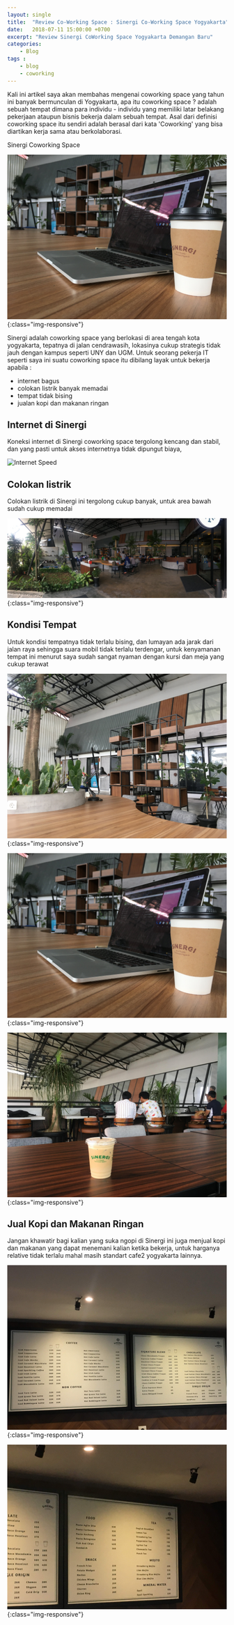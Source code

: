 ```yaml
---
layout: single
title:  "Review Co-Working Space : Sinergi Co-Working Space Yogyakarta"
date:   2018-07-11 15:00:00 +0700
excerpt: "Review Sinergi CoWorking Space Yogyakarta Demangan Baru"
categories: 
    - Blog
tags : 
    - blog
    - coworking
---
```


Kali ini artikel saya akan membahas mengenai coworking space yang tahun ini banyak bermunculan di Yogyakarta, apa itu coworking space ? adalah sebuah tempat dimana para individu - individu yang memiliki latar belakang pekerjaan ataupun bisnis bekerja dalam sebuah tempat. Asal dari definisi coworking space itu sendiri adalah berasal dari kata 'Coworking' yang bisa diartikan kerja sama atau berkolaborasi.


Sinergi Coworking Space

![Sinergi](/assets/images/sinergi/Sinergi_coworking_3.jpg){:class="img-responsive"}

Sinergi adalah coworking space yang berlokasi di area tengah kota yogyakarta, tepatnya di jalan cendrawasih, lokasinya cukup strategis tidak jauh dengan kampus seperti UNY dan UGM. Untuk seorang pekerja IT seperti saya ini suatu coworking space itu dibilang layak untuk bekerja apabila :

- internet bagus
- colokan listrik banyak memadai
- tempat tidak bising
- jualan kopi dan makanan ringan

## Internet di Sinergi
Koneksi internet di Sinergi coworking space tergolong kencang dan stabil, dan yang pasti untuk akses internetnya tidak dipungut biaya, 

![Internet Speed](http://www.speedtest.net/result/7461556288.png)

## Colokan listrik
Colokan listrik di Sinergi ini tergolong cukup banyak, untuk area bawah sudah cukup memadai

![Sinergi](/assets/images/sinergi/Sinergi_coworking_1.jpg){:class="img-responsive"}

## Kondisi Tempat
Untuk kondisi tempatnya tidak terlalu bising, dan lumayan ada jarak dari jalan raya sehingga suara mobil tidak terlalu terdengar, untuk kenyamanan tempat ini menurut saya sudah sangat nyaman dengan kursi dan meja yang cukup terawat

![Sinergi](/assets/images/sinergi/Sinergi_coworking_4.jpg){:class="img-responsive"}

![Sinergi](/assets/images/sinergi/Sinergi_coworking_3.jpg){:class="img-responsive"}

![Sinergi](/assets/images/sinergi/Sinergi_coworking_7.jpg){:class="img-responsive"}

## Jual Kopi dan Makanan Ringan
Jangan khawatir bagi kalian yang suka ngopi di Sinergi ini juga menjual kopi dan makanan yang dapat menemani kalian ketika bekerja, untuk harganya relative tidak terlalu mahal masih standart cafe2 yogyakarta lainnya.

![Sinergi](/assets/images/sinergi/Sinergi_coworking_5.jpg){:class="img-responsive"}

![Sinergi](/assets/images/sinergi/Sinergi_coworking_6.jpg){:class="img-responsive"}


